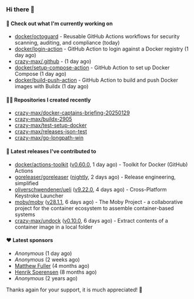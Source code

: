### Hi there 👋

#### 👷 Check out what I'm currently working on

- [docker/octoguard](https://github.com/docker/octoguard) - Reusable GitHub Actions workflows for security scanning, auditing, and compliance (today)
- [docker/login-action](https://github.com/docker/login-action) - GitHub Action to login against a Docker registry (1 day ago)
- [crazy-max/.github](https://github.com/crazy-max/.github) -  (1 day ago)
- [docker/setup-compose-action](https://github.com/docker/setup-compose-action) - GitHub Action to set up Docker Compose (1 day ago)
- [docker/build-push-action](https://github.com/docker/build-push-action) - GitHub Action to build and push Docker images with Buildx (1 day ago)

#### 👨‍💻 Repositories I created recently

- [crazy-max/docker-captains-briefing-20250129](https://github.com/crazy-max/docker-captains-briefing-20250129)
- [crazy-max/buildx-2905](https://github.com/crazy-max/buildx-2905)
- [crazy-max/test-setup-docker](https://github.com/crazy-max/test-setup-docker)
- [crazy-max/releases-json-test](https://github.com/crazy-max/releases-json-test)
- [crazy-max/go-longpath-win](https://github.com/crazy-max/go-longpath-win)

#### 🚀 Latest releases I've contributed to

- [docker/actions-toolkit](https://github.com/docker/actions-toolkit) ([v0.60.0](https://github.com/docker/actions-toolkit/releases/tag/v0.60.0), 1 day ago) - Toolkit for Docker (GitHub) Actions
- [goreleaser/goreleaser](https://github.com/goreleaser/goreleaser) ([nightly](https://github.com/goreleaser/goreleaser/releases/tag/nightly), 2 days ago) - Release engineering, simplified
- [oliverschwendener/ueli](https://github.com/oliverschwendener/ueli) ([v9.22.0](https://github.com/oliverschwendener/ueli/releases/tag/v9.22.0), 4 days ago) - Cross-Platform Keystroke Launcher
- [moby/moby](https://github.com/moby/moby) ([v28.1.1](https://github.com/moby/moby/releases/tag/v28.1.1), 6 days ago) - The Moby Project - a collaborative project for the container ecosystem to assemble container-based systems
- [crazy-max/undock](https://github.com/crazy-max/undock) ([v0.10.0](https://github.com/crazy-max/undock/releases/tag/v0.10.0), 6 days ago) - Extract contents of a container image in a local folder

#### ❤️ Latest sponsors
- _Anonymous_ (1 day ago)
- _Anonymous_ (2 weeks ago)
- [Matthew Fuller](https://github.com/mathematics333) (4 months ago)
- [Henrik Soerensen](https://github.com/hsoerensen) (8 months ago)
- _Anonymous_ (2 years ago)

Thanks again for your support, it is much appreciated! 🙏
